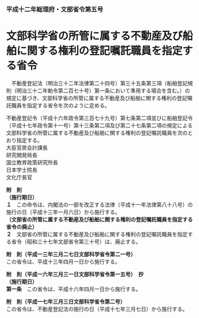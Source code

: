 ### 平成十二年総理府・文部省令第五号  
# 文部科学省の所管に属する不動産及び船舶に関する権利の登記嘱託職員を指定する省令  
　不動産登記法（明治三十二年法律第二十四号）第三十五条第三項（船舶登記規則（明治三十二年勅令第二百七十号）第一条において準用する場合を含む。）の規定に基づき、文部科学省の所管に属する不動産及び船舶に関する権利の登記嘱託職員を指定する省令を次のように定める。  
  
不動産登記令（平成十六年政令第三百七十九号）第七条第二項並びに船舶登記令（平成十七年政令第十一号）第十三条第二項及び第二十七条第二項の規定による文部科学省の所管に属する不動産及び船舶に関する権利の登記嘱託職員を次のとおり指定する。  
大臣官房会計課長  
研究開発局長  
国立教育政策研究所長  
日本学士院長  
文化庁長官  
  
**附　則**  
**（施行期日）**  
**１**　この命令は、内閣法の一部を改正する法律（平成十一年法律第八十八号）の施行の日（平成十三年一月六日）から施行する。  
**（文部省の所管に属する不動産及び船舶に関する権利の登記嘱託職員を指定する省令の廃止）**  
**２**　文部省の所管に属する不動産及び船舶に関する権利の登記嘱託職員を指定する省令（昭和三十七年文部省令第三十号）は、廃止する。  
  
**附　則（平成一三年三月二七日文部科学省令第二一号）**  
この省令は、平成十三年四月一日から施行する。  
  
**附　則（平成一六年三月三一日文部科学省令第一五号）　抄**  
**（施行期日）**  
**第一条**　この省令は、平成十六年四月一日から施行する。  
  
**附　則（平成一七年三月三日文部科学省令第二号）**  
この省令は、不動産登記法の施行の日（平成十七年三月七日）から施行する。  
  
